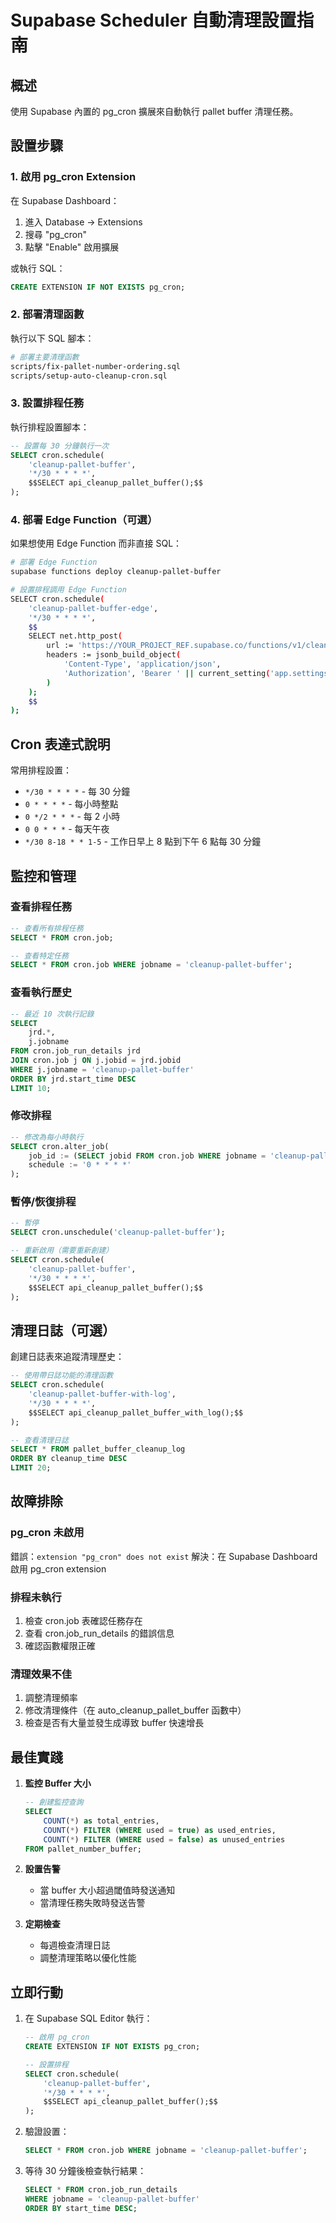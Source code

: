 # Supabase Scheduler 自動清理設置指南

## 概述
使用 Supabase 內置的 pg_cron 擴展來自動執行 pallet buffer 清理任務。

## 設置步驟

### 1. 啟用 pg_cron Extension

在 Supabase Dashboard：
1. 進入 Database → Extensions
2. 搜尋 "pg_cron"
3. 點擊 "Enable" 啟用擴展

或執行 SQL：
```sql
CREATE EXTENSION IF NOT EXISTS pg_cron;
```

### 2. 部署清理函數

執行以下 SQL 腳本：
```bash
# 部署主要清理函數
scripts/fix-pallet-number-ordering.sql
scripts/setup-auto-cleanup-cron.sql
```

### 3. 設置排程任務

執行排程設置腳本：
```sql
-- 設置每 30 分鐘執行一次
SELECT cron.schedule(
    'cleanup-pallet-buffer',
    '*/30 * * * *',
    $$SELECT api_cleanup_pallet_buffer();$$
);
```

### 4. 部署 Edge Function（可選）

如果想使用 Edge Function 而非直接 SQL：

```bash
# 部署 Edge Function
supabase functions deploy cleanup-pallet-buffer

# 設置排程調用 Edge Function
SELECT cron.schedule(
    'cleanup-pallet-buffer-edge',
    '*/30 * * * *',
    $$
    SELECT net.http_post(
        url := 'https://YOUR_PROJECT_REF.supabase.co/functions/v1/cleanup-pallet-buffer',
        headers := jsonb_build_object(
            'Content-Type', 'application/json',
            'Authorization', 'Bearer ' || current_setting('app.settings.service_role_key')
        )
    );
    $$
);
```

## Cron 表達式說明

常用排程設置：
- `*/30 * * * *` - 每 30 分鐘
- `0 * * * *` - 每小時整點
- `0 */2 * * *` - 每 2 小時
- `0 0 * * *` - 每天午夜
- `*/30 8-18 * * 1-5` - 工作日早上 8 點到下午 6 點每 30 分鐘

## 監控和管理

### 查看排程任務
```sql
-- 查看所有排程任務
SELECT * FROM cron.job;

-- 查看特定任務
SELECT * FROM cron.job WHERE jobname = 'cleanup-pallet-buffer';
```

### 查看執行歷史
```sql
-- 最近 10 次執行記錄
SELECT 
    jrd.*,
    j.jobname
FROM cron.job_run_details jrd
JOIN cron.job j ON j.jobid = jrd.jobid
WHERE j.jobname = 'cleanup-pallet-buffer'
ORDER BY jrd.start_time DESC
LIMIT 10;
```

### 修改排程
```sql
-- 修改為每小時執行
SELECT cron.alter_job(
    job_id := (SELECT jobid FROM cron.job WHERE jobname = 'cleanup-pallet-buffer'),
    schedule := '0 * * * *'
);
```

### 暫停/恢復排程
```sql
-- 暫停
SELECT cron.unschedule('cleanup-pallet-buffer');

-- 重新啟用（需要重新創建）
SELECT cron.schedule(
    'cleanup-pallet-buffer',
    '*/30 * * * *',
    $$SELECT api_cleanup_pallet_buffer();$$
);
```

## 清理日誌（可選）

創建日誌表來追蹤清理歷史：
```sql
-- 使用帶日誌功能的清理函數
SELECT cron.schedule(
    'cleanup-pallet-buffer-with-log',
    '*/30 * * * *',
    $$SELECT api_cleanup_pallet_buffer_with_log();$$
);

-- 查看清理日誌
SELECT * FROM pallet_buffer_cleanup_log
ORDER BY cleanup_time DESC
LIMIT 20;
```

## 故障排除

### pg_cron 未啟用
錯誤：`extension "pg_cron" does not exist`
解決：在 Supabase Dashboard 啟用 pg_cron extension

### 排程未執行
1. 檢查 cron.job 表確認任務存在
2. 查看 cron.job_run_details 的錯誤信息
3. 確認函數權限正確

### 清理效果不佳
1. 調整清理頻率
2. 修改清理條件（在 auto_cleanup_pallet_buffer 函數中）
3. 檢查是否有大量並發生成導致 buffer 快速增長

## 最佳實踐

1. **監控 Buffer 大小**
   ```sql
   -- 創建監控查詢
   SELECT 
       COUNT(*) as total_entries,
       COUNT(*) FILTER (WHERE used = true) as used_entries,
       COUNT(*) FILTER (WHERE used = false) as unused_entries
   FROM pallet_number_buffer;
   ```

2. **設置告警**
   - 當 buffer 大小超過閾值時發送通知
   - 當清理任務失敗時發送告警

3. **定期檢查**
   - 每週檢查清理日誌
   - 調整清理策略以優化性能

## 立即行動

1. 在 Supabase SQL Editor 執行：
   ```sql
   -- 啟用 pg_cron
   CREATE EXTENSION IF NOT EXISTS pg_cron;
   
   -- 設置排程
   SELECT cron.schedule(
       'cleanup-pallet-buffer',
       '*/30 * * * *',
       $$SELECT api_cleanup_pallet_buffer();$$
   );
   ```

2. 驗證設置：
   ```sql
   SELECT * FROM cron.job WHERE jobname = 'cleanup-pallet-buffer';
   ```

3. 等待 30 分鐘後檢查執行結果：
   ```sql
   SELECT * FROM cron.job_run_details 
   WHERE jobname = 'cleanup-pallet-buffer'
   ORDER BY start_time DESC;